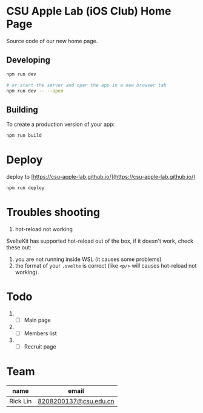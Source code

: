 # CSU Apple Lab (iOS Club) Home Page

Source code of our new home page.

## Developing

```bash
npm run dev

# or start the server and open the app in a new browser tab
npm run dev -- --open
```

## Building

To create a production version of your app:

```bash
npm run build
```

# Deploy

deploy to [https://csu-apple-lab.github.io/](https://csu-apple-lab.github.io/)

```bash
npm run deploy
```

# Troubles shooting

1. hot-reload not working

SvelteKit has supported hot-reload out of the box, if it doesn't work, check these out:

1. you are not running inside WSL (it causes some problems)
2. the format of your `.svelte` is correct (like `<p/>` will causes hot-reload not working).

# Todo

1. - [ ] Main page
2. - [ ] Members list
3. - [ ] Recruit page

# Team

| name     | email                 |
| -------- | --------------------- |
| Rick Lin | 8208200137@csu.edu.cn |
